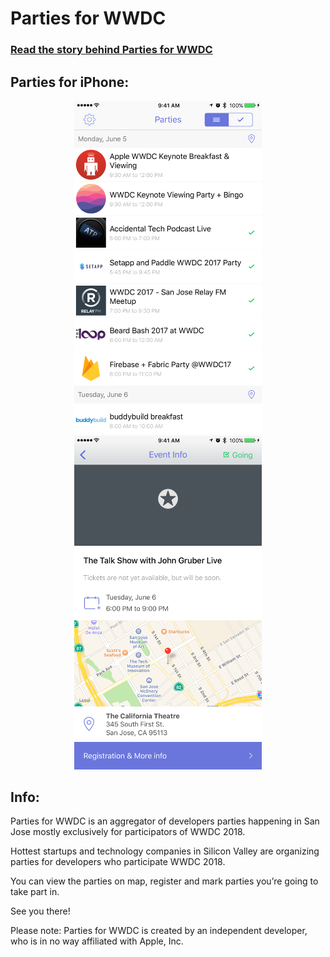 Parties for WWDC
====

### [Read the story behind Parties for WWDC](https://medium.com/p/86d13d4cad7d)

## Parties for iPhone:
<p align="center">
  <img src="/Assets/iPhone/screen1.png?raw=true" alt="Parties for iOS" width="300"/>
  <img src="/Assets/iPhone/screen2.png?raw=true" alt="Parties for iOS" width="300"/>
</p>

## Info:
Parties for WWDC is an aggregator of developers parties happening in San Jose mostly exclusively for participators of WWDC 2018. 

Hottest startups and technology companies in Silicon Valley are organizing parties for developers who participate WWDC 2018. 

You can view the parties on map, register and mark parties you’re going to take part in. 

See you there! 

Please note: Parties for WWDC is created by an independent developer, who is in no way affiliated with Apple, Inc.
